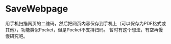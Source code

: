 SaveWebpage 
===================================  
  用手机扫描网页的二维码，然后把网页内容保存到手机上（可以保存为PDF格式或其他），功能类似Pocket，但是Pocket不支持扫码。
  暂时有这个想法，有空再慢慢研究吧。
